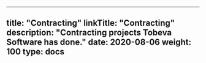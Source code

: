 
---
title: "Contracting"
linkTitle: "Contracting"
description: "Contracting projects Tobeva Software has done."
date: 2020-08-06
weight: 100
type: docs
---


